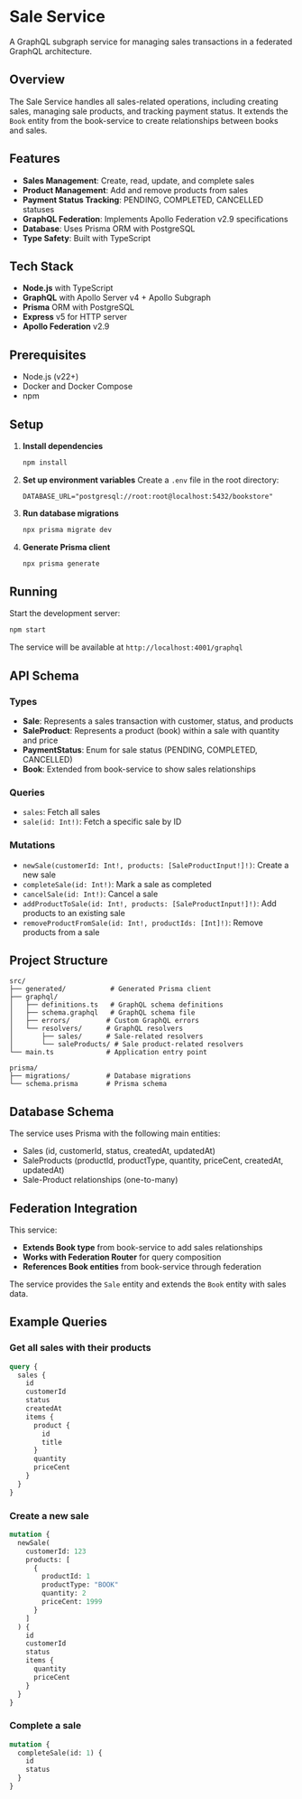 # Sale Service

A GraphQL subgraph service for managing sales transactions in a federated GraphQL architecture.

## Overview

The Sale Service handles all sales-related operations, including creating sales, managing sale products, and tracking payment status. It extends the `Book` entity from the book-service to create relationships between books and sales.

## Features

- **Sales Management**: Create, read, update, and complete sales
- **Product Management**: Add and remove products from sales
- **Payment Status Tracking**: PENDING, COMPLETED, CANCELLED statuses
- **GraphQL Federation**: Implements Apollo Federation v2.9 specifications
- **Database**: Uses Prisma ORM with PostgreSQL
- **Type Safety**: Built with TypeScript

## Tech Stack

- **Node.js** with TypeScript
- **GraphQL** with Apollo Server v4 + Apollo Subgraph
- **Prisma** ORM with PostgreSQL
- **Express** v5 for HTTP server
- **Apollo Federation** v2.9

## Prerequisites

- Node.js (v22+)
- Docker and Docker Compose
- npm

## Setup

1. **Install dependencies**

   ```bash
   npm install
   ```

2. **Set up environment variables**
   Create a `.env` file in the root directory:

   ```env
   DATABASE_URL="postgresql://root:root@localhost:5432/bookstore"
   ```

3. **Run database migrations**

   ```bash
   npx prisma migrate dev
   ```

4. **Generate Prisma client**

   ```bash
   npx prisma generate
   ```

## Running

Start the development server:

```bash
npm start
```

The service will be available at `http://localhost:4001/graphql`

## API Schema

### Types

- **Sale**: Represents a sales transaction with customer, status, and products
- **SaleProduct**: Represents a product (book) within a sale with quantity and price
- **PaymentStatus**: Enum for sale status (PENDING, COMPLETED, CANCELLED)
- **Book**: Extended from book-service to show sales relationships

### Queries

- `sales`: Fetch all sales
- `sale(id: Int!)`: Fetch a specific sale by ID

### Mutations

- `newSale(customerId: Int!, products: [SaleProductInput!]!)`: Create a new sale
- `completeSale(id: Int!)`: Mark a sale as completed
- `cancelSale(id: Int!)`: Cancel a sale
- `addProductToSale(id: Int!, products: [SaleProductInput!]!)`: Add products to an existing sale
- `removeProductFromSale(id: Int!, productIds: [Int]!)`: Remove products from a sale

## Project Structure

```
src/
├── generated/           # Generated Prisma client
├── graphql/
│   ├── definitions.ts   # GraphQL schema definitions
│   ├── schema.graphql   # GraphQL schema file
│   ├── errors/         # Custom GraphQL errors
│   └── resolvers/      # GraphQL resolvers
│       ├── sales/      # Sale-related resolvers
│       └── saleProducts/ # Sale product-related resolvers
└── main.ts             # Application entry point

prisma/
├── migrations/         # Database migrations
└── schema.prisma       # Prisma schema
```

## Database Schema

The service uses Prisma with the following main entities:
- Sales (id, customerId, status, createdAt, updatedAt)
- SaleProducts (productId, productType, quantity, priceCent, createdAt, updatedAt)
- Sale-Product relationships (one-to-many)

## Federation Integration

This service:
- **Extends Book type** from book-service to add sales relationships
- **Works with Federation Router** for query composition
- **References Book entities** from book-service through federation

The service provides the `Sale` entity and extends the `Book` entity with sales data.

## Example Queries

### Get all sales with their products

```graphql
query {
  sales {
    id
    customerId
    status
    createdAt
    items {
      product {
        id
        title
      }
      quantity
      priceCent
    }
  }
}
```

### Create a new sale

```graphql
mutation {
  newSale(
    customerId: 123
    products: [
      {
        productId: 1
        productType: "BOOK"
        quantity: 2
        priceCent: 1999
      }
    ]
  ) {
    id
    customerId
    status
    items {
      quantity
      priceCent
    }
  }
}
```

### Complete a sale

```graphql
mutation {
  completeSale(id: 1) {
    id
    status
  }
}
